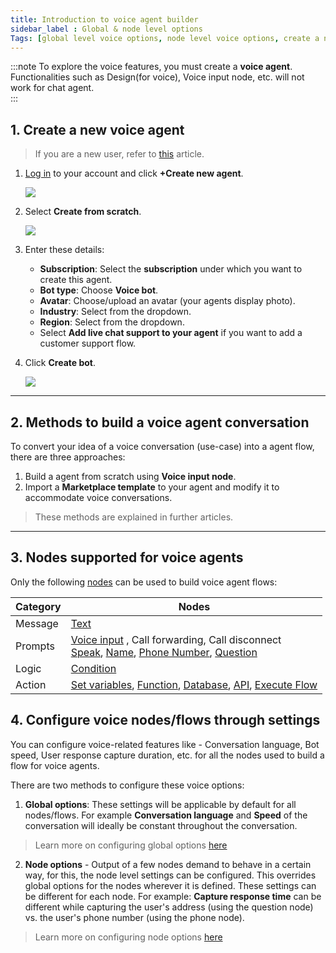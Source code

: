 ```yaml
---
title: Introduction to voice agent builder 
sidebar_label : Global & node level options 
Tags: [global level voice options, node level voice options, create a new voice bot]
---
```


:::note
To explore the voice features, you must create a **voice agent**. 
Functionalities such as Design(for voice), Voice input node, etc. will not work for chat agent.  
:::

## 1. Create a new voice agent 

> If you are a new user, refer to [this](https://docs.yellow.ai/docs/platform_concepts/get_started/account-setup) article. 


1. [Log in](https://cloud.yellow.ai) to your account and click **+Create new agent**.

    ![](https://i.imgur.com/wAbVsH9.png)

2. Select **Create from scratch**. 

    ![](https://i.imgur.com/0LG3d7y.png)

3. Enter these details: 
    - **Subscription**: Select the **subscription** under which you want to create this agent.
    - **Bot type**: Choose **Voice bot**. 
    - **Avatar**: Choose/upload an avatar (your agents display photo).
    - **Industry**: Select from the dropdown. 
    - **Region**: Select from the dropdown.
    - Select **Add live chat support to your agent** if you want to add a customer support flow.

4. Click **Create bot**. 

    ![](https://i.imgur.com/u2UEI56.png)

--------

## 2. Methods to build a voice agent conversation 


To convert your idea of a voice conversation (use-case) into a agent flow, there are three approaches: 

1. Build a agent from scratch using **Voice input node**. 
2. Import a **Marketplace template** to your agent and modify it to accommodate voice conversations.

> These methods are explained in further articles. 


-------

## 3. Nodes supported for voice agents 



Only the following [nodes](https://docs.yellow.ai/docs/platform_concepts/studio/build/nodes) can be used to build voice agent flows: 

| Category            | Nodes                                     |
| ------------------- | ----------------------------------------- |
|Message|[Text](https://docs.yellow.ai/docs/platform_concepts/studio/build/nodes/message-nodes1/message-nodes) |
| Prompts | [Voice input](https://docs.yellow.ai/docs/cookbooks/voice-as-channel/build/usingvoiceinput) , Call forwarding, Call disconnect <br/>[Speak](https://docs.yellow.ai/docs/platform_concepts/studio/build/nodes/prompt-node-overview/speak-node), [Name](https://docs.yellow.ai/docs/platform_concepts/studio/build/nodes/prompt-node-overview/name-node), [Phone Number](https://docs.yellow.ai/docs/platform_concepts/studio/build/nodes/prompt-node-overview/phone-node), [Question](https://docs.yellow.ai/docs/platform_concepts/studio/build/nodes/prompt-node-overview/question-node)|
| Logic               | [Condition](https://docs.yellow.ai/docs/platform_concepts/studio/build/nodes/logic-nodes#1-condition)                                 |
|    Action                 |   [Set variables](https://docs.yellow.ai/docs/platform_concepts/studio/build/nodes/action-nodes-overview/variables-node), [Function](https://docs.yellow.ai/docs/platform_concepts/studio/build/nodes/action-nodes-overview/function-node), [Database](https://docs.yellow.ai/docs/platform_concepts/studio/build/nodes/action-nodes-overview/database-node), [API](https://docs.yellow.ai/docs/platform_concepts/studio/build/nodes/action-nodes-overview/api-node), [Execute Flow](https://docs.yellow.ai/docs/platform_concepts/studio/build/nodes/action-nodes-overview/execute-flow)     |



## 4. Configure voice nodes/flows through settings 


You can configure voice-related features like - Conversation language, Bot speed, User response capture duration, etc. for all the nodes used to build a flow for voice agents.


There are two methods to configure these voice options:

1. **Global options**: These settings will be applicable by default for all nodes/flows. For example **Conversation language** and **Speed** of the conversation will ideally be constant throughout the conversation.

> Learn more on configuring global options [here](https://docs.yellow.ai/docs/platform_concepts/studio/tools#25-voice)


2. **Node options** - Output of a few nodes demand to behave in a certain way, for this, the node level settings can be configured. This overrides global options for the nodes wherever it is defined. These settings can be different for each node. For example: **Capture response time** can be different while capturing the user's address (using the question node) vs. the user's phone number (using the phone node). 

> Learn more on configuring node options [here](https://docs.yellow.ai/docs/platform_concepts/studio/build/nodes#32-configure-node-for-a-voice-bot)


